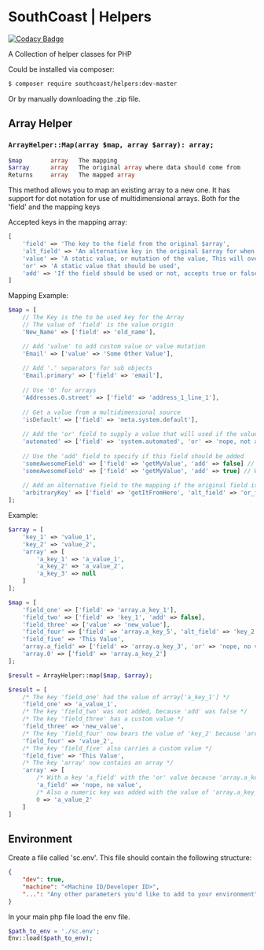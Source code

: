 # SouthCoast | Helpers

[![Codacy Badge](https://api.codacy.com/project/badge/Grade/d07fb7f35120486cae0a04da67dd8bd2)](https://app.codacy.com/app/corne.dejong/southcoast-helpers?utm_source=github.com&utm_medium=referral&utm_content=cornejong/southcoast-helpers&utm_campaign=Badge_Grade_Dashboard)

A Collection of helper classes for PHP

Could be installed via composer:
```BASH
$ composer require southcoast/helpers:dev-master
```

Or by manually downloading the .zip file.

## Array Helper

### ```ArrayHelper::Map(array $map, array $array): array;```

```PHP
$map        array   The mapping 
$array      array   The original array where data should come from
Returns     array   The mapped array
```

This method allows you to map an existing array to a new one.
It has support for dot notation for use of multidimensional arrays. Both for the 'field' and the mapping keys

Accepted keys in the mapping array:
```PHP
[
    'field' => 'The key to the field from the original $array',
    'alt_field' => 'An alternative key in the original $array for when the primary field is not found or returns null',
    'value' => 'A static value, or mutation of the value, This will over ride the value of the primary field',
    'or' => 'A static value that should be used',
    'add' => 'If the field should be used or not, accepts true or false values'
]
```

Mapping Example:
```PHP
$map = [
    // The Key is the to be used key for the Array
    // The value of 'field' is the value origin
    'New_Name' => ['field' => 'old_name'],

    // Add 'value' to add custom value or value mutation
    'Email' => ['value' => 'Some Other Value'],
    
    // Add '.' separators for sub objects
    'Email.primary' => ['field' => 'email'],
    
    // Use '0' for arrays
    'Addresses.0.street' => ['field' => 'address_1_line_1'],
    
    // Get a value from a multidimensional source
    'isDefault' => ['field' => 'meta.system.default'],
    
    // Add the 'or' field to supply a value that will used if the value from the original array is not found or null
    'automated' => ['field' => 'system.automated', 'or' => 'nope, not automated']
    
    // Use the 'add' field to specify if this field should be added
    'someAwesomeField' => ['field' => 'getMyValue', 'add' => false] // Wont be added
    'someAwesomeField' => ['field' => 'getMyValue', 'add' => true] // Will be added
    
    // Add an alternative field to the mapping if the original field is missing or returned null
    'arbitraryKey' => ['field' => 'getItFromHere', 'alt_field' => 'or_from_here', 'or' => 'a default value']
];
```

Example: 
```PHP
$array = [
    'key_1' => 'value_1',
    'key_2' => 'value_2',
    'array' => [
        'a_key_1' => 'a_value_1',
        'a_key_2' => 'a_value_2',
        'a_key_3' => null
    ]
];

$map = [
    'field_one' => ['field' => 'array.a_key_1'],
    'field_two' => ['field' => 'key_1', 'add' => false],
    'field_three' => ['value' => 'new_value'],
    'field_four' => ['field' => 'array.a_key_5', 'alt_field' => 'key_2'],
    'field_five' => 'This Value',
    'array.a_field' => ['field' => 'array.a_key_3', 'or' => 'nope, no value'],
    'array.0' => ['field' => 'array.a_key_2']
];

$result = ArrayHelper::map($map, $array);

$result = [
    /* The key 'field_one' had the value of array['a_key_1'] */
    'field_one' => 'a_value_1',
    /* The key 'field_two' was not added, because 'add' was false */
    /* The key 'field_three' has a custom value */
    'field_three' => 'new_value',
    /* The key 'field_four' now bears the value of 'key_2' because 'array.a_key_5' could not be found */
    'field_four' => 'value_2',
    /* The key 'field_five' also carries a custom value */
    'field_five' => 'This Value',
    /* The key 'array' now contains an array */
    'array' => [
        /* With a key 'a_field' with the 'or' value because 'array.a_key_3' has a null value */
        'a_field' => 'nope, no value',
        /* Also a numeric key was added with the value of 'array.a_key_2' */
        0 => 'a_value_2'
    ]
]
```


## Environment 
Create a file called 'sc.env'.
This file should contain the following structure:

```JSON
{
    "dev": true,
    "machine": "<Machine ID/Developer ID>",
    "...": "Any other parameters you'd like to add to your environment"
}
```

In your main php file load the env file.

```PHP
$path_to_env = './sc.env';
Env::load($path_to_env);
```
